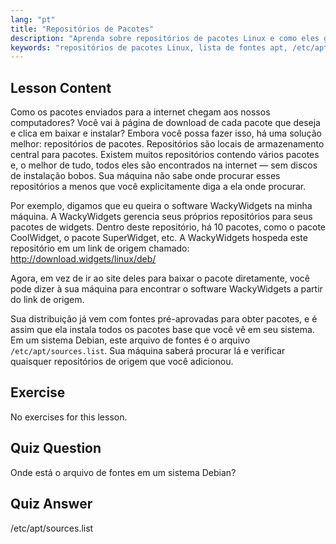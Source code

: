 ```yaml
---
lang: "pt"
title: "Repositórios de Pacotes"
description: "Aprenda sobre repositórios de pacotes Linux e como eles gerenciam software. Descubra como encontrar e adicionar fontes de pacotes como /etc/apt/sources.list para fácil instalação."
keywords: "repositórios de pacotes Linux, lista de fontes apt, /etc/apt/sources.list, pacotes Linux, Linux para iniciantes, tutorial de Linux, gerenciamento de pacotes"
---
```


## Lesson Content

Como os pacotes enviados para a internet chegam aos nossos computadores? Você vai à página de download de cada pacote que deseja e clica em baixar e instalar? Embora você possa fazer isso, há uma solução melhor: repositórios de pacotes. Repositórios são locais de armazenamento central para pacotes. Existem muitos repositórios contendo vários pacotes e, o melhor de tudo, todos eles são encontrados na internet — sem discos de instalação bobos. Sua máquina não sabe onde procurar esses repositórios a menos que você explicitamente diga a ela onde procurar.

Por exemplo, digamos que eu queira o software WackyWidgets na minha máquina. A WackyWidgets gerencia seus próprios repositórios para seus pacotes de widgets. Dentro deste repositório, há 10 pacotes, como o pacote CoolWidget, o pacote SuperWidget, etc. A WackyWidgets hospeda este repositório em um link de origem chamado: <http://download.widgets/linux/deb/>

Agora, em vez de ir ao site deles para baixar o pacote diretamente, você pode dizer à sua máquina para encontrar o software WackyWidgets a partir do link de origem.

Sua distribuição já vem com fontes pré-aprovadas para obter pacotes, e é assim que ela instala todos os pacotes base que você vê em seu sistema. Em um sistema Debian, este arquivo de fontes é o arquivo `/etc/apt/sources.list`. Sua máquina saberá procurar lá e verificar quaisquer repositórios de origem que você adicionou.

## Exercise

No exercises for this lesson.

## Quiz Question

Onde está o arquivo de fontes em um sistema Debian?

## Quiz Answer

/etc/apt/sources.list
